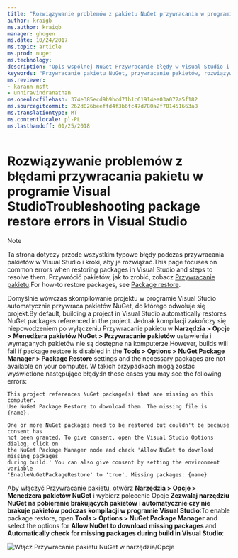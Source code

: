 ```yaml
---
title: "Rozwiązywanie problemów z pakietu NuGet przywracania w programie Visual Studio | Dokumentacja firmy Microsoft"
author: kraigb
ms.author: kraigb
manager: ghogen
ms.date: 10/24/2017
ms.topic: article
ms.prod: nuget
ms.technology: 
description: "Opis wspólnej NuGet Przywracanie błędy w Visual Studio i sposoby ich rozwiązywania."
keywords: "Przywracanie pakietu NuGet, przywracanie pakietów, rozwiązywania problemów, rozwiązywanie problemów"
ms.reviewer:
- karann-msft
- unniravindranathan
ms.openlocfilehash: 374e385ecd9b9bcd71b1c61914ea03a072a5f182
ms.sourcegitcommit: 262d026beeffd4f3b6fc47d780a2f701451663a8
ms.translationtype: MT
ms.contentlocale: pl-PL
ms.lasthandoff: 01/25/2018
---
```

# <a name="troubleshooting-package-restore-errors-in-visual-studio"></a><span data-ttu-id="d1230-104">Rozwiązywanie problemów z błędami przywracania pakietu w programie Visual Studio</span><span class="sxs-lookup"><span data-stu-id="d1230-104">Troubleshooting package restore errors in Visual Studio</span></span>

> [!Note]
> <span data-ttu-id="d1230-105">Ta strona dotyczy przede wszystkim typowe błędy podczas przywracania pakietów w Visual Studio i kroki, aby je rozwiązać.</span><span class="sxs-lookup"><span data-stu-id="d1230-105">This page focuses on common errors when restoring packages in Visual Studio and steps to resolve them.</span></span> <span data-ttu-id="d1230-106">Przywrócić pakietów, jak to zrobić, zobacz [Przywracanie pakietu](../Consume-Packages/Package-Restore.md#enabling-and-disabling-package-restore).</span><span class="sxs-lookup"><span data-stu-id="d1230-106">For how-to restore packages, see [Package restore](../Consume-Packages/Package-Restore.md#enabling-and-disabling-package-restore).</span></span>

<span data-ttu-id="d1230-107">Domyślnie wówczas skompilowanie projektu w programie Visual Studio automatycznie przywraca pakietów NuGet, do którego odwołuje się projekt.</span><span class="sxs-lookup"><span data-stu-id="d1230-107">By default, building a project in Visual Studio automatically restores NuGet packages referenced in the project.</span></span> <span data-ttu-id="d1230-108">Jednak kompilacji zakończy się niepowodzeniem po wyłączeniu Przywracanie pakietu w **Narzędzia > Opcje > Menedżera pakietów NuGet > Przywracanie pakietów** ustawienia i wymaganych pakietów nie są dostępne na komputerze.</span><span class="sxs-lookup"><span data-stu-id="d1230-108">However, builds will fail if package restore is disabled in the **Tools > Options > NuGet Package Manager > Package Restore** settings and the necessary packages are not available on your computer.</span></span> <span data-ttu-id="d1230-109">W takich przypadkach mogą zostać wyświetlone następujące błędy:</span><span class="sxs-lookup"><span data-stu-id="d1230-109">In these cases you may see the following errors:</span></span>

```output
This project references NuGet package(s) that are missing on this computer.
Use NuGet Package Restore to download them. The missing file is {name}.
```

```output
One or more NuGet packages need to be restored but couldn't be because consent has
not been granted. To give consent, open the Visual Studio Options dialog, click on
the NuGet Package Manager node and check 'Allow NuGet to download missing packages
during build.' You can also give consent by setting the environment variable
'EnableNuGetPackageRestore' to 'true'. Missing packages: {name} 
```

<span data-ttu-id="d1230-110">Aby włączyć Przywracanie pakietu, otwórz **Narzędzia > Opcje > Menedżera pakietów NuGet** i wybierz polecenie Opcje **Zezwalaj narzędziu NuGet na pobieranie brakujących pakietów** i **automatycznie czy nie brakuje pakietów podczas kompilacji w programie Visual Studio**:</span><span class="sxs-lookup"><span data-stu-id="d1230-110">To enable package restore, open **Tools > Options > NuGet Package Manager** and select the options for **Allow NuGet to download missing packages** and **Automatically check for missing packages during build in Visual Studio**:</span></span>

![Włącz Przywracanie pakietu NuGet w narzędzia/Opcje](../Consume-Packages/media/restore-01-autorestoreoptions.png)
